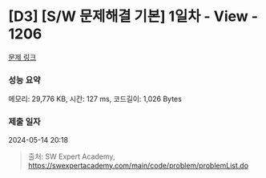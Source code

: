 # [D3] [S/W 문제해결 기본] 1일차 - View - 1206 

[문제 링크](https://swexpertacademy.com/main/code/problem/problemDetail.do?contestProbId=AV134DPqAA8CFAYh) 

### 성능 요약

메모리: 29,776 KB, 시간: 127 ms, 코드길이: 1,026 Bytes

### 제출 일자

2024-05-14 20:18



> 출처: SW Expert Academy, https://swexpertacademy.com/main/code/problem/problemList.do